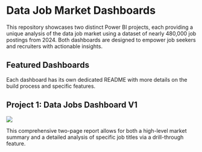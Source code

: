 # Data Job Market Dashboards

This repository showcases two distinct Power BI projects, each providing a unique analysis of the data job market using a dataset of nearly 480,000 job postings from 2024. Both dashboards are designed to empower job seekers and recruiters with actionable insights.

## Featured Dashboards  
Each dashboard has its own dedicated README with more details on the build process and specific features.

## Project 1: Data Jobs Dashboard V1

<img src="/Dashboard V1/Screenshots/dashboard_overview.gif">

This comprehensive two-page report allows for both a high-level market summary and a detailed analysis of specific job titles via a drill-through feature.
